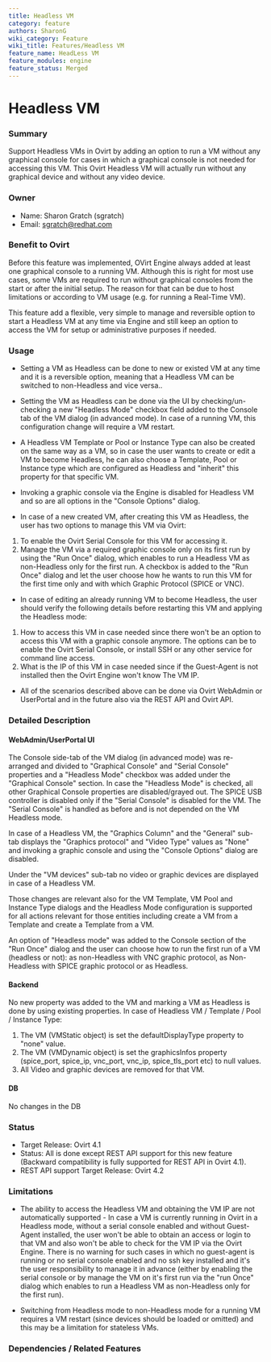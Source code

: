 ```yaml
---
title: Headless VM 
category: feature
authors: SharonG
wiki_category: Feature
wiki_title: Features/Headless VM
feature_name: HeadLess VM
feature_modules: engine
feature_status: Merged
---
```


# Headless VM

### Summary

Support Headless VMs in Ovirt by adding an option to run a VM without any graphical console for cases in which a graphical console is not needed for accessing this VM. This Ovirt Headless VM will actually run without any graphical device and without any video device.

### Owner

*   Name: Sharon Gratch (sgratch)
*   Email: <sgratch@redhat.com>

### Benefit to Ovirt

Before this feature was implemented, OVirt Engine always added at least one graphical console to a running VM. Although this is right for most use cases, some VMs are required to run without graphical consoles from the start or after the initial setup. The reason for that can be due to host limitations or according to VM usage (e.g. for running a Real-Time VM).

This feature add a flexible, very simple to manage and reversible option to start a Headless VM at any time via Engine and still keep an option to access the VM for setup or administrative purposes if needed.

### Usage

*   Setting a VM as Headless can be done to new or existed VM at any time and it is a reversible option, meaning that a Headless VM can be switched to non-Headless and vice versa..

*   Setting the VM as Headless can be done via the UI by checking/un-checking a new "Headless Mode" checkbox field added to the Console tab of the VM dialog (in advanced mode). In case of a running VM, this configuration change will require a VM restart. 

*   A Headless VM Template or Pool or Instance Type can also be created on the same way as a VM, so in case the user wants to create or edit a VM to become Headless, he can also choose a Template, Pool or Instance type which are configured as Headless and "inherit" this property for that specific VM.

*   Invoking a graphic console via the Engine is disabled for Headless VM and so are all options in the "Console Options" dialog.

*   In case of a new created VM, after creating this VM as Headless, the user has two options to manage this VM via Ovirt:
1. To enable the Ovirt Serial Console for this VM for accessing it. 
2. Manage the VM via a required graphic console only on its first run by using the "Run Once" dialog, which enables to run a Headless VM as non-Headless only for the first run. A checkbox is added to the "Run Once" dialog and let the user choose how he wants to run this VM for the first time only and with which Graphic Protocol (SPICE or VNC).  

*   In case of editing an already running VM to become Headless, the user should verify the following details before restarting this VM and applying the Headless mode:
1. How to access this VM in case needed since there won't be an option to access this VM with a graphic console anymore.
The options can be to enable the Ovirt Serial Console, or install SSH or any other service for command line access.
2. What is the IP of this VM in case needed since if the Guest-Agent is not installed then the Ovirt Engine won't know The VM IP.

*   All of the scenarios described above can be done via Ovirt WebAdmin or UserPortal and in the future also via the REST API and Ovirt API.

### Detailed Description

#### WebAdmin/UserPortal UI

The Console side-tab of the VM dialog (in advanced mode) was re-arranged and divided to "Graphical Console" and "Serial Console" properties and a "Headless Mode" checkbox was added under the "Graphical Console" section. In case the "Headless Mode" is checked, all other Graphical Console properties are disabled/grayed out. The SPICE USB controller is disabled only if the "Serial Console" is disabled for the VM. The "Serial Console" is handled as before and is not depended on the VM Headless mode.


In case of a Headless VM, the "Graphics Column" and the "General" sub-tab displays the "Graphics protocol" and "Video Type" values as "None" and invoking a graphic console and using the "Console Options" dialog are disabled.

Under the "VM devices" sub-tab no video or graphic devices are displayed in case of a Headless VM.

Those changes are relevant also for the VM Template, VM Pool and Instance Type dialogs and the Headless Mode configuration is supported for all actions relevant for those entities including create a VM from a Template and create a Template from a VM.

An option of "Headless mode" was added to the Console section of the "Run Once" dialog and the user can choose how to run the first run of a VM (headless or not): as non-Headless with VNC graphic protocol, as Non-Headless with SPICE graphic protocol or as Headless.

#### Backend

No new property was added to the VM and marking a VM as Headless is done by using existing properties. 
In case of Headless VM / Template / Pool / Instance Type:
1. The VM (VMStatic object) is set the defaultDisplayType property to "none" value.
2. The VM (VMDynamic object) is set the graphicsInfos property (spice_port, spice_ip, vnc_port, vnc_ip, spice_tls_port etc) to null values.
3. All Video and graphic devices are removed for that VM.

#### DB

No changes in the DB

### Status

*   Target Release: Ovirt 4.1
*   Status: All is done except REST API support for this new feature (Backward compatibility is fully supported for REST API in Ovirt 4.1).
*   REST API support Target Release: Ovirt 4.2

### Limitations

*   The ability to access the Headless VM and obtaining the VM IP are not automatically supported -
In case a VM is currently running in Ovirt in a Headless mode, without a serial console enabled and without Guest-Agent installed, the user won't be able to obtain an access or login to that VM and also won't be able to check for the VM IP via the Ovirt Engine. 
There is no warning for such cases in which no guest-agent is running or no serial console enabled and no ssh key installed and it's the user responsibility to manage it in advance (either by enabling the serial console or by manage the VM on it's first run via the "run Once" dialog which enables to run a Headless VM as non-Headless only for the first run).

*   Switching from Headless mode to non-Headless mode for a running VM requires a VM restart (since devices should be loaded or omitted) and this may be a limitation for stateless VMs.

### Dependencies / Related Features

